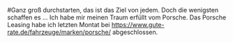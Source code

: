 #Ganz groß durchstarten, das ist das Ziel von jedem. Doch die wenigsten schaffen es ... Ich habe mir meinen Traum erfüllt vom Porsche. Das Porsche Leasing habe ich letzten Montat bei https://www.gute-rate.de/fahrzeuge/marken/porsche/ abgeschlossen.
